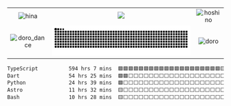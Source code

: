 <!-- ![](https://github.com/TNTKien/TNTKien.github.io/blob/732f16ab6676e1c6fbf71d9739ef234fdbe87060/assets/images/tunonsense.gif) -->
<!--[![Discord Presence](https://lanyard.cnrad.dev/api/559979358404608001)](https://discord.com/users/559979358404608001)-->


<table>
  <tr>
    <td align="center"><img src="https://cdn.discordapp.com/emojis/1263060723098058813.webp?size=128&animated=true" alt="hina"></td>
    <td align="center"><img src="https://github-readme-stats.vercel.app/api?username=TNTKien&show_icons=true&theme=dracula" style="width: 100%;" /></td>
    <td align="center"><img src="https://cdn.discordapp.com/emojis/1261961896278626376.webp?size=128&animated=true" alt="hoshino"></td>
  </tr>
  <tr>
    <td align="center"><img src="https://cdn.discordapp.com/emojis/1295345795180003389.webp?size=128&animated=true" alt="doro_dance"></td>
    <td align="center"><img src="https://raw.githubusercontent.com/TNTKien/TNTKien/output/snake.svg" alt="Snake animation"></td>
    <td align="center"><img src="https://cdn.discordapp.com/emojis/1328165235198267392.webp?size=128&animated=true" alt="doro"></td>
  </tr>
</table>

 <!--START_SECTION:waka-->

```txt
TypeScript          594 hrs 7 mins  🟩🟩🟩🟩🟩🟩🟩🟩🟩🟩🟩🟩🟩🟩🟩🟩🟩🟩🟩🟩🟨⬜⬜⬜⬜   81.53 %
Dart                54 hrs 25 mins  🟩🟩⬜⬜⬜⬜⬜⬜⬜⬜⬜⬜⬜⬜⬜⬜⬜⬜⬜⬜⬜⬜⬜⬜⬜   07.47 %
Python              24 hrs 39 mins  🟩⬜⬜⬜⬜⬜⬜⬜⬜⬜⬜⬜⬜⬜⬜⬜⬜⬜⬜⬜⬜⬜⬜⬜⬜   03.38 %
Astro               11 hrs 32 mins  🟨⬜⬜⬜⬜⬜⬜⬜⬜⬜⬜⬜⬜⬜⬜⬜⬜⬜⬜⬜⬜⬜⬜⬜⬜   01.58 %
Bash                10 hrs 28 mins  🟨⬜⬜⬜⬜⬜⬜⬜⬜⬜⬜⬜⬜⬜⬜⬜⬜⬜⬜⬜⬜⬜⬜⬜⬜   01.44 %
```

<!--END_SECTION:waka-->
